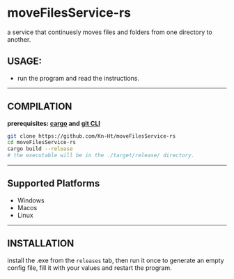 # moveFilesService-rs
a service that continuesly moves files and folders from one directory to another.

## USAGE:
- run the program and read the instructions.

---
## COMPILATION
**prerequisites: [cargo](https://doc.rust-lang.org/cargo/getting-started/installation.html) and [git CLI](https://cli.github.com/)**
```bash
git clone https://github.com/Kn-Ht/moveFilesService-rs
cd moveFilesService-rs
cargo build --release
# the executable will be in the ./target/release/ directory.
```
---
## Supported Platforms
- Windows
- Macos
- Linux


---
## INSTALLATION
install the .exe from the `releases` tab, then run it once to generate an empty config file, fill it with your values and restart the program.
